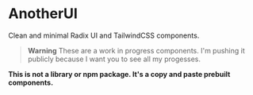 # AnotherUI

Clean and minimal Radix UI and TailwindCSS components.

> **Warning**
> These are a work in progress components. I'm pushing it publicly because I want you to see all my progesses.

**This is not a library or npm package. It's a copy and paste prebuilt components.**

